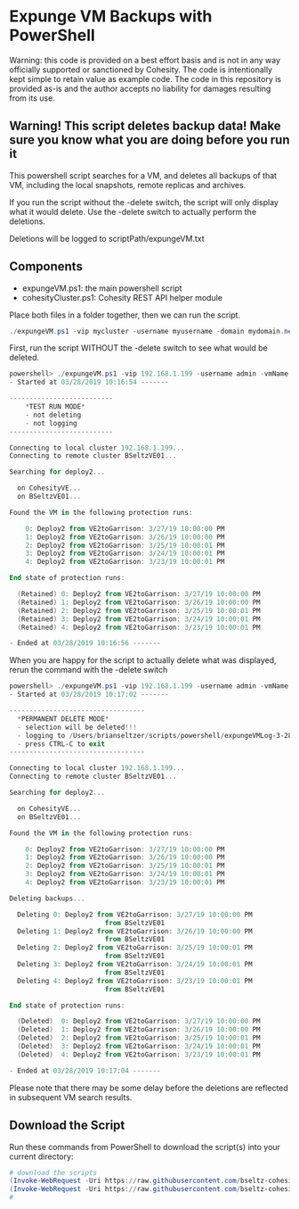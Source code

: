 # Expunge VM Backups with PowerShell

Warning: this code is provided on a best effort basis and is not in any way officially supported or sanctioned by Cohesity. The code is intentionally kept simple to retain value as example code. The code in this repository is provided as-is and the author accepts no liability for damages resulting from its use.

## Warning! This script deletes backup data! Make sure you know what you are doing before you run it

This powershell script searches for a VM, and deletes all backups of that VM, including the local snapshots, remote replicas and archives.

If you run the script without the -delete switch, the script will only display what it would delete. Use the -delete switch to actually perform the deletions.

Deletions will be logged to scriptPath/expungeVM.txt

## Components

* expungeVM.ps1: the main powershell script
* cohesityCluster.ps1: Cohesity REST API helper module

Place both files in a folder together, then we can run the script.

```powershell
./expungeVM.ps1 -vip mycluster -username myusername -domain mydomain.net -vmName myvm
```

First, run the script WITHOUT the -delete switch to see what would be deleted.

```powershell
powershell> ./expungeVM.ps1 -vip 192.168.1.199 -username admin -vmName deploy2
- Started at 03/28/2019 10:16:54 -------

--------------------------
    *TEST RUN MODE*  
    - not deleting
    - not logging
--------------------------

Connecting to local cluster 192.168.1.199...
Connecting to remote cluster BSeltzVE01...

Searching for deploy2...

  on CohesityVE...
  on BSeltzVE01...

Found the VM in the following protection runs:

    0: Deploy2 from VE2toGarrison: 3/27/19 10:00:00 PM
    1: Deploy2 from VE2toGarrison: 3/26/19 10:00:00 PM
    2: Deploy2 from VE2toGarrison: 3/25/19 10:00:01 PM
    3: Deploy2 from VE2toGarrison: 3/24/19 10:00:01 PM
    4: Deploy2 from VE2toGarrison: 3/23/19 10:00:01 PM

End state of protection runs:

  (Retained) 0: Deploy2 from VE2toGarrison: 3/27/19 10:00:00 PM
  (Retained) 1: Deploy2 from VE2toGarrison: 3/26/19 10:00:00 PM
  (Retained) 2: Deploy2 from VE2toGarrison: 3/25/19 10:00:01 PM
  (Retained) 3: Deploy2 from VE2toGarrison: 3/24/19 10:00:01 PM
  (Retained) 4: Deploy2 from VE2toGarrison: 3/23/19 10:00:01 PM

- Ended at 03/28/2019 10:16:56 -------
```

When you are happy for the script to actually delete what was displayed, rerun the command with the -delete switch

```powershell
powershell> ./expungeVM.ps1 -vip 192.168.1.199 -username admin -vmName deploy2 -delete
- Started at 03/28/2019 10:17:02 -------

----------------------------------
  *PERMANENT DELETE MODE*
  - selection will be deleted!!!
  - logging to /Users/brianseltzer/scripts/powershell/expungeVMLog-3-28-19_10-17-02_AM.txt
  - press CTRL-C to exit
----------------------------------

Connecting to local cluster 192.168.1.199...
Connecting to remote cluster BSeltzVE01...

Searching for deploy2...

  on CohesityVE...
  on BSeltzVE01...

Found the VM in the following protection runs:

    0: Deploy2 from VE2toGarrison: 3/27/19 10:00:00 PM
    1: Deploy2 from VE2toGarrison: 3/26/19 10:00:00 PM
    2: Deploy2 from VE2toGarrison: 3/25/19 10:00:01 PM
    3: Deploy2 from VE2toGarrison: 3/24/19 10:00:01 PM
    4: Deploy2 from VE2toGarrison: 3/23/19 10:00:01 PM

Deleting backups...

  Deleting 0: Deploy2 from VE2toGarrison: 3/27/19 10:00:00 PM
                        from BSeltzVE01
  Deleting 1: Deploy2 from VE2toGarrison: 3/26/19 10:00:00 PM
                        from BSeltzVE01
  Deleting 2: Deploy2 from VE2toGarrison: 3/25/19 10:00:01 PM
                        from BSeltzVE01
  Deleting 3: Deploy2 from VE2toGarrison: 3/24/19 10:00:01 PM
                        from BSeltzVE01
  Deleting 4: Deploy2 from VE2toGarrison: 3/23/19 10:00:01 PM
                        from BSeltzVE01

End state of protection runs:

  (Deleted)  0: Deploy2 from VE2toGarrison: 3/27/19 10:00:00 PM
  (Deleted)  1: Deploy2 from VE2toGarrison: 3/26/19 10:00:00 PM
  (Deleted)  2: Deploy2 from VE2toGarrison: 3/25/19 10:00:01 PM
  (Deleted)  3: Deploy2 from VE2toGarrison: 3/24/19 10:00:01 PM
  (Deleted)  4: Deploy2 from VE2toGarrison: 3/23/19 10:00:01 PM

- Ended at 03/28/2019 10:17:04 -------
```

Please note that there may be some delay before the deletions are reflected in subsequent VM search results.

## Download the Script

Run these commands from PowerShell to download the script(s) into your current directory:

```powershell
# download the scripts
(Invoke-WebRequest -Uri https://raw.githubusercontent.com/bseltz-cohesity/scripts/master/powershell/expungeVM/expungeVM.ps1).content | Out-File expungeVM.ps1; (Get-Content expungeVM.ps1) | Set-Content expungeVM.ps1
(Invoke-WebRequest -Uri https://raw.githubusercontent.com/bseltz-cohesity/scripts/master/powershell/expungeVM/cohesityCluster.ps1).content | Out-File cohesityCluster.ps1; (Get-Content cohesityCluster.ps1) | Set-Content cohesityCluster.ps1
#
```